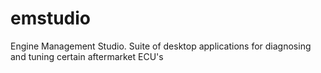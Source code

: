 # emstudio
Engine Management Studio. Suite of desktop applications for diagnosing and tuning certain aftermarket ECU's
